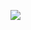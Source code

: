 <p align=”center”>
   <img width=”200" height=”200" src=”https://vishalroy.com/images/avatar_a.png](https://avatars3.githubusercontent.com/u/7669734?s=400&u=195dffee765519c3a1aa6f1426a734e2cb0e7394&v=4)" >
</p>
   
